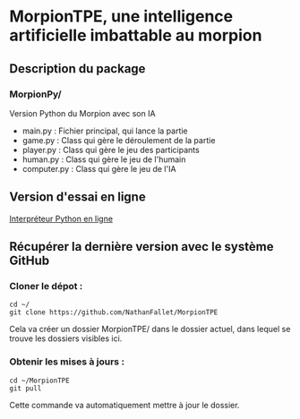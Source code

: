 # MorpionTPE, une intelligence artificielle imbattable au morpion

## Description du package

### MorpionPy/

Version Python du Morpion avec son IA

- main.py : Fichier principal, qui lance la partie
- game.py : Class qui gère le déroulement de la partie
- player.py : Class qui gère le jeu des participants
- human.py : Class qui gère le jeu de l'humain
- computer.py : Class qui gère le jeu de l'IA

## Version d'essai en ligne

[Interpréteur Python en ligne](https://repl.it/@NathanFallet/MorpionTPE)

## Récupérer la dernière version avec le système GitHub

### Cloner le dépot :

```
cd ~/
git clone https://github.com/NathanFallet/MorpionTPE
```

Cela va créer un dossier MorpionTPE/ dans le dossier actuel, dans lequel se trouve les dossiers visibles ici.

### Obtenir les mises à jours :

```
cd ~/MorpionTPE
git pull
```

Cette commande va automatiquement mettre à jour le dossier.
